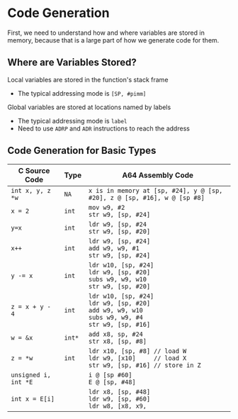 # Code Generation

First, we need to understand how and where variables are stored in memory, because that is a large part of how we generate code for them.

## Where are Variables Stored?

Local variables are stored in the function's stack frame
- The typical addressing mode is `[SP, #pimm]`

Global variables are stored at locations named by labels
- The typical addressing mode is `label`
- Need to use `ADRP` and `ADR` instructions to reach the address

## Code Generation for Basic Types

| C Source Code        | Type   | A64 Assembly Code                                                                                            |
| -------------------- | ------ | ------------------------------------------------------------------------------------------------------------ |
| `int x, y, z *w`     | `NA`   | `x is in memory at [sp, #24], y @ [sp, #20], z @ [sp, #16], w @ [sp #8]`                                     |
| `x = 2`              | `int`  | `mov w9, #2`<br />`str w9, [sp, #24]`                                                                          |
| `y=x`                | `int`  | `ldr w9, [sp, #24`<br />`str w9, [sp, #20]`                                                                    |
| `x++`                | `int`  | `ldr w9, [sp, #24]`<br />`add w9, w9, #1`<br />`str w9, [sp, #24]`                                               |
| `y -= x`             | `int`  | `ldr w10, [sp, #24]`<br />`ldr w9, [sp, #20]`<br />`subs w9, w9, w10`<br />`str w9, [sp, #20]`                     |
| `z = x + y - 4`      | `int`  | `ldr w10, [sp, #24]`<br />`ldr w9, [sp, #20]`<br />`add w9, w9, w10`<br />`subs w9, w9, #4`<br />`str w9, [sp, #16]` |
| `w = &x`             | `int*` | `add x8, sp, #24`<br />`str x8, [sp, #8]`                                                                      |
| `z = *w`             | `int`  | `ldr x10, [sp, #8] // load W`<br />`ldr w9, [x10]     // load X`<br>`str w9, [sp, #16] // store in Z`          |
| `unsigned i, int *E` |        | `i @ [sp #60]`<br />`E @ [sp, #48]`                                                                            |
| `int x = E[i]`       |        | `ldr x8, [sp, #48]`<br />`ldr w9, [sp, #60]`<br>`ldr w8, [x8, x9, `                                            |
